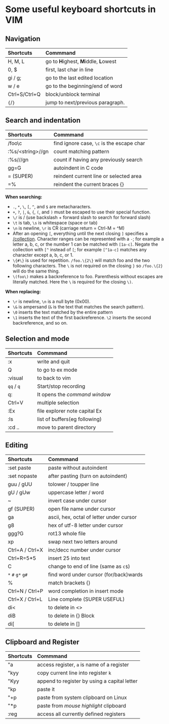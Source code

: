 # Some useful keyboard shortcuts in VIM

## Navigation
| Shortcuts          | Commmand                                  |
|:-------------------|:------------------------------------------|
| H, M, L            | go to **H**ighest, **M**iddle, **L**owest |
| 0, $               | first, last char in line                  |
| gi / g;            | go to the last edited location            |
| w / e              | go to the beginning/end of word           |
| Ctrl+S/Ctrl+Q      | block/unblock terminal                    |
| `{`/`}`            | jump to next/previous paragraph.          |

## Search and indentation
| Shortcuts          | Commmand                                  |
|:-------------------|:------------------------------------------|
| /foo\c             | find ignore case, `\c` is the escape char |
| :%s/\<string\>//gn | count matching pattern                    |
| :%s///gn           | count if having any previously search     |
| gg=G               | autoindent in C code                      |
| = (SUPER)          | reindent current line or selected area    |
| =%                 | reindent the current braces {}            |

**When searching:**
+ `.`, `*`, `\`, `[`, `^`, and `$` are metacharacters.
+ `+`, `?`, `|`, `&`, `{`, `(`, and `)` must be escaped to use their special function.
+ `\/` is / (use backslash + forward slash to search for forward slash)
+ `\t` is tab, `\s` is whitespace (space or tab)
+ `\n` is newline, `\r` is CR (carriage return = Ctrl-M = ^M)
+ After an opening `[`, everything until the next closing `]` specifies a [/collection](http://vimdoc.sourceforge.net/cgi-bin/help?tag=%2Fcollection). Character ranges can be represented with a `-`; for example a letter a, b, c, or the number 1 can be matched with `[1a-c]`. Negate the collection with `[^` instead of `[`; for example `[^1a-c]` matches any character except a, b, c, or 1.
+ `\{#\}` is used for repetition. `/foo.\{2\}` will match foo and the two following characters. The `\` is not required on the closing `}` so `/foo.\{2}` will do the same thing.
+ `\(foo\)` makes a backreference to foo. Parenthesis without escapes are literally matched. Here the `\` is required for the closing `\)`.

**When replacing:**
+ `\r` is newline, `\n` is a null byte (0x00).
+ `\&` is ampersand (`&` is the text that matches the search pattern).
+ `\0` inserts the text matched by the entire pattern
+ `\1` inserts the text of the first backreference. `\2` inserts the second backreference, and so on.

## Selection and mode
| Shortcuts  | Commmand                      |
|:-----------|:------------------------------|
| :x         | write and quit                |
| Q          | to go to ex mode              |
| :visual    | to back to vim                |
| `qq` / `q` | Start/stop recording          |
| q:         | It opens the _command window_ |
| Ctrl+V     | multiple selection            |
| :Ex        | file explorer note capital Ex |
| :ls        | list of buffers(eg following) |
| :cd ..     | move to parent directory      |

## Editing
| Shortcuts         | Commmand                                 |
|:------------------|:-----------------------------------------|
| :set paste        | paste without autoindent                 |
| :set nopaste      | after pasting (turn on autoindent)       |
| guu / gUU         | tolower / toupper line                   |
| gU / gUw          | uppercase letter / word                  |
| ~                 | invert case under cursor                 |
| gf (SUPER)        | open file name under cursor              |
| ga                | ascii, hex, octal of letter under cursor |
| g8                | hex of utf-8 letter under cursor         |
| ggg?G             | rot13 whole file                         |
| xp                | swap next two letters around             |
| Ctrl+A / Ctrl+X   | inc/decc number under cursor             |
| Ctrl+R=5\*5       | insert 25 into text                      |
| C                 | change to end of line (same as `c$`)     |
| `*` `#` `g*` `g#` | find word under cursor (for/back)wards   |
| %                 | match brackets {}[]()                    |
| Ctrl+N / Ctrl+P   | word completion in insert mode           |
| Ctrl+X / Ctrl+L   | Line complete (SUPER USEFUL)             |
| di<               | to delete in <>                          |
| diB               | to delete in {} Block                    |
| di\[              | to delete in \[\]                        |

## Clipboard and Register
| Shortcuts | Commmand                                     |
|:----------|:---------------------------------------------|
| "a        | access register, `a` is name of a register   |
| "kyy      | copy current line into register `k`          |
| "Kyy      | append to register by using a capital letter |
| "kp       | paste it                                     |
| "+p       | paste from system clipboard on Linux         |
| "\*p      | paste from _mouse highlight_ clipboard       |
| :reg      | access all currently defined registers       |
